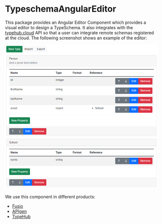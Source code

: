 # TypeschemaAngularEditor

This package provides an Angular Editor Component which provides a visual
editor to design a TypeSchema. It also integrates with the [typehub.cloud](https://typehub.cloud/)
API so that a user can integrate remote schemas registered at the cloud.
The following screenshot shows an example of the editor:

![Preview](./assets/preview.png)

We use this component in different products:

* [Fusio](https://www.fusio-project.org/)
* [APIgen](https://apigen.app/)
* [TypeHub](https://typehub.cloud/)
